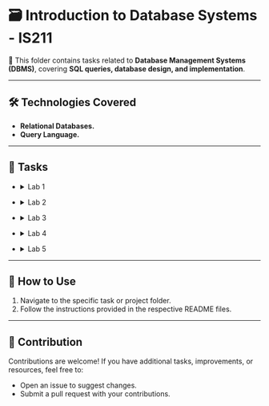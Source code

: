 # 🗃️ Introduction to Database Systems - IS211

📌 This folder contains tasks related to **Database Management Systems (DBMS)**, covering **SQL queries, database design, and implementation**.

---

## 🛠️ Technologies Covered

- **Relational Databases.**
- **Query Language.**

---

## 📝 Tasks

   - <details><summary>Lab 1</summary>
   
     Consider the following schema of database “University” :
        - Student (<u>**SSN**</u>, Name, City, Age, Major).
        - Course (<u>**CrsCode**</u>, Name).
        - Registered (<u>**SSN**</u>, <u>**CrsCode**</u>, Semester, Year).
        - Department (<u>**DeptCode**</u>, Name).
        
     Write SQL DDL statement for declaring the University Database and relations. Specify appropriate keys and referential integrity constraints.
        
     **Note that:** you must ensure that the Age of student cannot be below 18 years.
        
     And Do This Operations:
        - Create Databases and Tables.
        - Add PK to Student table.
        - Add FK Constraint to Student table.
        - Add PK and FK constraints to Registered Table.
        
   </details>
   
   - <details><summary>Lab 2</summary>
   
     We are using the section's code and adding the following SQL operations:
        - Insert Students and Set Department.
        - Update Student's Data.
        - Delete Student.
        
   </details>
   
   - <details><summary>Lab 3</summary>
      
      In this lab, we explore various SQL queries using the Northwind database. After executing the `Northwind.sql` file and selecting the database, we perform fundamental SQL operations, including selecting specific columns, filtering data with conditions, and retrieving distinct values.
      
      The lab also covers SQL joins, such as `INNER JOIN`, `FULL OUTER JOIN`, and `CROSS JOIN`, to combine data from multiple tables like `Products`, `Categories`, and `Suppliers`. Additionally, we insert new records into tables and solve a specific task that retrieves supplier information along with corresponding product categories, despite the absence of a direct foreign key relationship between `Suppliers` and `Categories`.

   </details>
   
   - <details><summary>Lab 4</summary>
      
      In this lab, we work with the **Northwind** database by executing SQL queries to extract meaningful insights. After running the `Northwind.sql` file and selecting the database, we perform various operations such as filtering data, using set operations (`EXCEPT`, `INTERSECT`, `UNION`), and applying aggregate functions (`COUNT`, `SUM`, `AVG`, `MAX`).

      We also explore SQL joins to retrieve data from multiple tables like `Orders`, `Products`, and `Suppliers`. Additionally, we complete a specific task that identifies **customers with at least 15 orders after 1996**, retrieving their total orders, last order date, and average unit price, while filtering results and sorting by order count in descending order.

   </details>
   
   - <details><summary>Lab 5</summary>
      
      In this lab, we work with the **Northwind** database by executing SQL queries to retrieve and analyze data efficiently. After running the `Northwind.sql` file and selecting the database, we perform various operations, including filtering, subqueries, and optimization techniques.

      We retrieve employees in the **UK** with the same job title as **Janet or Steven**, list customers with orders shipped to the **UK**, and find products always ordered in quantities greater than **10**. Additionally, we identify employees hired before all **Sales Managers** or **Inside Sales Coordinators** and optimize a query to fetch supplier contact names for products with a **unit price below 7**.

   </details>

---

## 🚀 How to Use
1. Navigate to the specific task or project folder.
2. Follow the instructions provided in the respective README files.

---

## 🤝 Contribution
Contributions are welcome! If you have additional tasks, improvements, or resources, feel free to:
- Open an issue to suggest changes.
- Submit a pull request with your contributions.